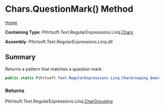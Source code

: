 # Chars\.QuestionMark\(\) Method

[Home](../../../../../../README.md)

**Containing Type**: Pihrtsoft\.Text\.RegularExpressions\.Linq\.[Chars](../README.md)

**Assembly**: Pihrtsoft\.Text\.RegularExpressions\.Linq\.dll

## Summary

Returns a pattern that matches a question mark\.

```csharp
public static Pihrtsoft.Text.RegularExpressions.Linq.CharGrouping QuestionMark()
```

### Returns

Pihrtsoft\.Text\.RegularExpressions\.Linq\.[CharGrouping](../../CharGrouping/README.md)

